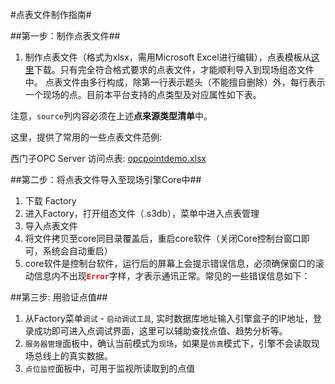 #点表文件制作指南#

##第一步：制作点表文件##

1. 制作点表文件（格式为xlsx，需用Microsoft Excel进行编辑），点表模板从[这里](http://beop.rnbtech.com.hk/static/help/pointdebug/opcpointdemo.xlsx)下载。只有完全符合格式要求的点表文件，才能顺利导入到现场组态文件中。
   点表文件由多行构成，除第一行表示题头（不能擅自删除）外，每行表示一个现场的点。目前本平台支持的点类型及对应属性如下表。




注意，`source`列内容必须在上述<b>点来源类型清单</b>中。


这里，提供了常用的一些点表文件范例:

西门子OPC Server 访问点表: [opcpointdemo.xlsx](http://beop.rnbtech.com.hk/static/help/pointdebug/opcpointdemo.xlsx)

##第二步：将点表文件导入至现场引擎Core中##
1. 下载 Factory
2. 进入Factory，打开组态文件（.s3db），菜单中进入点表管理
3. 导入点表文件
4. 将文件拷贝至core同目录覆盖后，重启core软件（关闭Core控制台窗口即可，系统会自动重启）
5. core软件是控制台软件，运行后的屏幕上会提示错误信息，必须确保窗口的滚动信息内不出现<font color=red><b>`Error`</b></font>字样，才表示通讯正常。常见的一些错误信息如下：


##第三步: 用验证点值##
1. 从Factory菜单`调试` - `启动调试工具`, 实时数据库地址输入引擎盒子的IP地址，登录成功即可进入点调试界面，这里可以辅助查找点值、趋势分析等。
2. `服务器管理`面板中，确认当前模式为`现场`，如果是`仿真`模式下，引擎不会读取现场总线上的真实数据。
2. `点位监控`面板中，可用于监视所读取到的点值